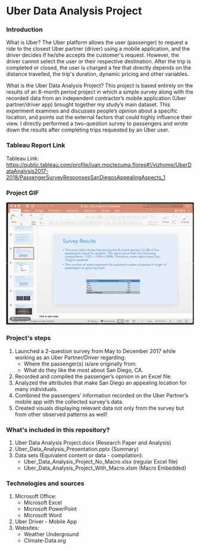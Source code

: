 # Uber Data Analysis Project

### Introduction

What is Uber?
The Uber platform allows the user (passenger) to request a ride to the closest Uber partner (driver) using a mobile application, and the driver decides if he/she accepts the customer's request. However, the driver cannot select the user or their respective destination. After the trip is completed or closed, the user is charged a fee that directly depends on the distance travelled, the trip's duration, dynamic pricing and other variables. 

What is the Uber Data Analysis Project?
This project is based entirely on the results of an 8-month period project in which a simple survey along with the recorded data from an independent contractor’s mobile application (Uber partner/driver app) brought together my study’s main dataset.
This experiment examines and discusses people’s opinion about a specific location, and points out the external factors that could highly influence their view. I directly performed a two-question survey to passengers and wrote down the results after completing trips requested by an Uber user.

### Tableau Report Link
Tableau Link: https://public.tableau.com/profile/juan.moctezuma.flores#!/vizhome/UberDataAnalysis2017-2018/PassengerSurveyResponsesSanDiegosAppealingAspects_1

### Project GIF
<img src="/Assets/Uber.gif" width="%80">

### Project's steps
1. Launched a 2-question survey from May to December 2017 while working as an Uber Partner/Driver regarding:
	* Where the passenger(s) is/are originally from.
 	* What do they like the most about San Diego, CA.
2. Recorded and compiled the passenger’s opinion in an Excel file.
3. Analyzed the attributes that make San Diego an appealing location for many individuals.
4. Combined the passengers’ information recorded on the Uber Partner’s mobile app with the collected survey's data.
5. Created visuals displaying relevant data not only from the survey but from other observed patterns as well!

### What's included in this repository?

1. Uber Data Analysis Project.docx (Research Paper and Analysis)
2. Uber_Data_Analysis_Presentation.pptx (Summary)
3. Data sets (Equivalent content or data - compilation):
  	* Uber_Data_Analysis_Project_No_Macro.xlsx (regular Excel file)
  	* Uber_Data_Analysis_Project_With_Macro.xlsm (Macro Embedded)

### Technologies and sources

1. Microsoft Office:
	* Microsoft Excel
	* Microsoft PowerPoint
	* Microsoft Word
2. Uber Driver - Mobile App
3. Websites:
  	* Weather Underground
  	* Climate-Data.org
